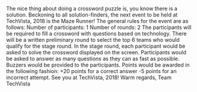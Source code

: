 The nice thing about doing a crossword puzzle is, you know there is a solution. Beckoning to all solution-finders, the next event to be held at TechVista, 2018 is the Maze Runner! The general rules for the event are as follows: Number of participants: 1 Number of rounds: 2 The participants will be required to fill a crossword with questions based on technology. There will be a written preliminary round to select the top 6 teams who would qualify for the stage round. In the stage round, each participant would be asked to solve the crossword displayed on the screen. Participants would be asked to answer as many questions as they can as fast as possible. Buzzers would be provided to the participants. Points would be awarded in the following fashion: +20 points for a correct answer -5 points for an incorrect attempt. See you at TechVista, 2018! Warm regards, Team TechVista
